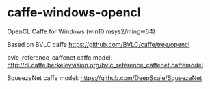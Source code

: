 # caffe-windows-opencl

  OpenCL Caffe for Windows (win10 msys2/mingw64)

  Based on BVLC caffe  https://github.com/BVLC/caffe/tree/opencl 

  bvlc_reference_caffenet caffe model:  http://dl.caffe.berkeleyvision.org/bvlc_reference_caffenet.caffemodel

  SqueezeNet caffe model:  https://github.com/DeepScale/SqueezeNet


